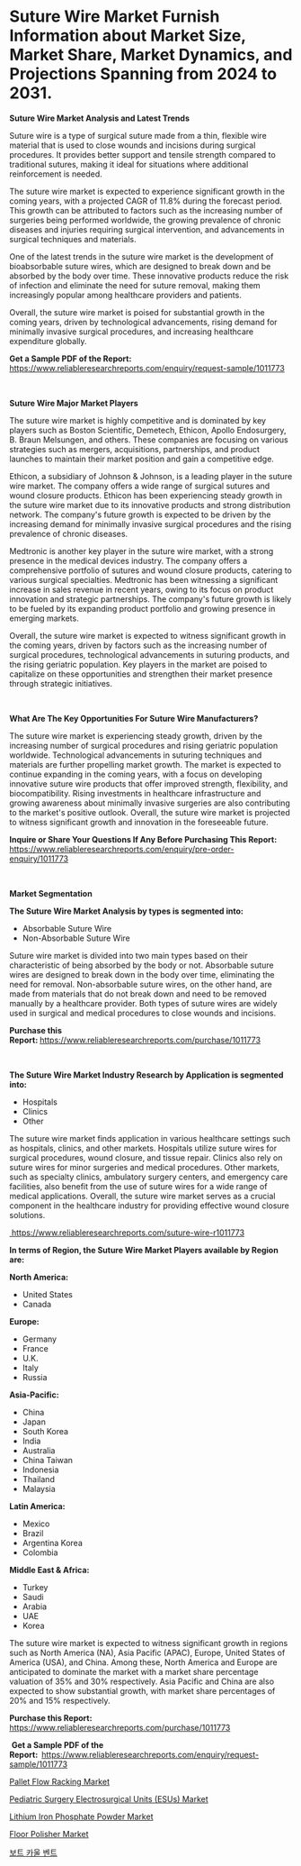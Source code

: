 <p><h1>Suture Wire Market Furnish Information about Market Size, Market Share, Market Dynamics, and Projections Spanning from 2024 to 2031.</h1></p><p><strong>Suture Wire Market Analysis and Latest Trends</strong></p>
<p><p>Suture wire is a type of surgical suture made from a thin, flexible wire material that is used to close wounds and incisions during surgical procedures. It provides better support and tensile strength compared to traditional sutures, making it ideal for situations where additional reinforcement is needed.</p><p>The suture wire market is expected to experience significant growth in the coming years, with a projected CAGR of 11.8% during the forecast period. This growth can be attributed to factors such as the increasing number of surgeries being performed worldwide, the growing prevalence of chronic diseases and injuries requiring surgical intervention, and advancements in surgical techniques and materials.</p><p>One of the latest trends in the suture wire market is the development of bioabsorbable suture wires, which are designed to break down and be absorbed by the body over time. These innovative products reduce the risk of infection and eliminate the need for suture removal, making them increasingly popular among healthcare providers and patients.</p><p>Overall, the suture wire market is poised for substantial growth in the coming years, driven by technological advancements, rising demand for minimally invasive surgical procedures, and increasing healthcare expenditure globally.</p></p>
<p><strong>Get a Sample PDF of the Report:&nbsp;</strong> <a href="https://www.reliableresearchreports.com/enquiry/request-sample/1011773">https://www.reliableresearchreports.com/enquiry/request-sample/1011773</a></p>
<p>&nbsp;</p>
<p><strong>Suture Wire Major Market Players</strong></p>
<p><p>The suture wire market is highly competitive and is dominated by key players such as Boston Scientific, Demetech, Ethicon, Apollo Endosurgery, B. Braun Melsungen, and others. These companies are focusing on various strategies such as mergers, acquisitions, partnerships, and product launches to maintain their market position and gain a competitive edge.</p><p>Ethicon, a subsidiary of Johnson & Johnson, is a leading player in the suture wire market. The company offers a wide range of surgical sutures and wound closure products. Ethicon has been experiencing steady growth in the suture wire market due to its innovative products and strong distribution network. The company's future growth is expected to be driven by the increasing demand for minimally invasive surgical procedures and the rising prevalence of chronic diseases.</p><p>Medtronic is another key player in the suture wire market, with a strong presence in the medical devices industry. The company offers a comprehensive portfolio of sutures and wound closure products, catering to various surgical specialties. Medtronic has been witnessing a significant increase in sales revenue in recent years, owing to its focus on product innovation and strategic partnerships. The company's future growth is likely to be fueled by its expanding product portfolio and growing presence in emerging markets.</p><p>Overall, the suture wire market is expected to witness significant growth in the coming years, driven by factors such as the increasing number of surgical procedures, technological advancements in suturing products, and the rising geriatric population. Key players in the market are poised to capitalize on these opportunities and strengthen their market presence through strategic initiatives.</p></p>
<p>&nbsp;</p>
<p><strong>What Are The Key Opportunities For Suture Wire Manufacturers?</strong></p>
<p><p>The suture wire market is experiencing steady growth, driven by the increasing number of surgical procedures and rising geriatric population worldwide. Technological advancements in suturing techniques and materials are further propelling market growth. The market is expected to continue expanding in the coming years, with a focus on developing innovative suture wire products that offer improved strength, flexibility, and biocompatibility. Rising investments in healthcare infrastructure and growing awareness about minimally invasive surgeries are also contributing to the market's positive outlook. Overall, the suture wire market is projected to witness significant growth and innovation in the foreseeable future.</p></p>
<p><strong>Inquire or Share Your Questions If Any Before Purchasing This Report:</strong> <a href="https://www.reliableresearchreports.com/enquiry/pre-order-enquiry/1011773">https://www.reliableresearchreports.com/enquiry/pre-order-enquiry/1011773</a></p>
<p>&nbsp;</p>
<p><strong>Market Segmentation</strong></p>
<p><strong>The Suture Wire Market Analysis by types is segmented into:</strong></p>
<p><ul><li>Absorbable Suture Wire</li><li>Non-Absorbable Suture Wire</li></ul></p>
<p><p>Suture wire market is divided into two main types based on their characteristic of being absorbed by the body or not. Absorbable suture wires are designed to break down in the body over time, eliminating the need for removal. Non-absorbable suture wires, on the other hand, are made from materials that do not break down and need to be removed manually by a healthcare provider. Both types of suture wires are widely used in surgical and medical procedures to close wounds and incisions.</p></p>
<p><strong>Purchase this Report:&nbsp;</strong><a href="https://www.reliableresearchreports.com/purchase/1011773">https://www.reliableresearchreports.com/purchase/1011773</a></p>
<p>&nbsp;</p>
<p><strong>The Suture Wire Market Industry Research by Application is segmented into:</strong></p>
<p><ul><li>Hospitals</li><li>Clinics</li><li>Other</li></ul></p>
<p><p>The suture wire market finds application in various healthcare settings such as hospitals, clinics, and other markets. Hospitals utilize suture wires for surgical procedures, wound closure, and tissue repair. Clinics also rely on suture wires for minor surgeries and medical procedures. Other markets, such as specialty clinics, ambulatory surgery centers, and emergency care facilities, also benefit from the use of suture wires for a wide range of medical applications. Overall, the suture wire market serves as a crucial component in the healthcare industry for providing effective wound closure solutions.</p></p>
<p><a href="https://www.reliableresearchreports.com/suture-wire-r1011773">&nbsp;https://www.reliableresearchreports.com/suture-wire-r1011773</a></p>
<p><strong>In terms of Region, the Suture Wire Market Players available by Region are:</strong></p>
<p>
    <p> <strong> North America: </strong>
        <ul>
            <li>United States</li>
            <li>Canada</li>
        </ul>
        </p> 
    <p> <strong> Europe: </strong>
        <ul>
            <li>Germany</li>
            <li>France</li>
            <li>U.K.</li>
            <li>Italy</li>
            <li>Russia</li>
        </ul>
        </p> 
    <p> <strong> Asia-Pacific: </strong>
        <ul>
            <li>China</li>
            <li>Japan</li>
            <li>South Korea</li>
            <li>India</li>
            <li>Australia</li>
            <li>China Taiwan</li>
            <li>Indonesia</li>
            <li>Thailand</li>
            <li>Malaysia</li>
        </ul>
        </p> 
    <p> <strong> Latin America: </strong>
        <ul>
            <li>Mexico</li>
            <li>Brazil</li>
            <li>Argentina Korea</li>
            <li>Colombia</li>
        </ul>
        </p> 
    <p> <strong> Middle East & Africa: </strong>
        <ul>
            <li>Turkey</li>
            <li>Saudi</li>
            <li>Arabia</li>
            <li>UAE</li>
            <li>Korea</li>
        </ul>
    </p>
    </p>
<p><p>The suture wire market is expected to witness significant growth in regions such as North America (NA), Asia Pacific (APAC), Europe, United States of America (USA), and China. Among these, North America and Europe are anticipated to dominate the market with a market share percentage valuation of 35% and 30% respectively. Asia Pacific and China are also expected to show substantial growth, with market share percentages of 20% and 15% respectively.</p></p>
<p><strong>Purchase this Report: </strong><a href="https://www.reliableresearchreports.com/purchase/1011773">https://www.reliableresearchreports.com/purchase/1011773</a></p>
<p>&nbsp;<strong>Get a Sample PDF of the Report:&nbsp;&nbsp;</strong><a href="https://www.reliableresearchreports.com/enquiry/request-sample/1011773">https://www.reliableresearchreports.com/enquiry/request-sample/1011773</a></p>
<p><strong></strong></p>
<p><p><a href="https://github.com/moyahfrancoestellec51j635wcx/Market-Research-Report-List-3/blob/main/pallet-flow-racking-market.md">Pallet Flow Racking Market</a></p><p><a href="https://www.linkedin.com/pulse/evaluating-global-pediatric-surgery-electrosurgical-units-h6hfe?trackingId=7sOAC%2FdmQlmZGyN0U3qKXg%3D%3D">Pediatric Surgery Electrosurgical Units (ESUs) Market</a></p><p><a href="https://github.com/JuliaFadel1922/Market-Research-Report-List-2/blob/main/lithium-iron-phosphate-powder-market.md">Lithium Iron Phosphate Powder Market</a></p><p><a href="https://medium.com/@mariedawsonv3/exploring-floor-polisher-market-dynamics-global-trends-and-future-growth-prospects-2024-2031-06da6d863ca7">Floor Polisher Market</a></p><p><a href="https://medium.com/@waynegibson1959/%EA%B8%80%EB%A1%9C%EB%B2%8C-%EB%B3%B4%ED%8A%B8-%EC%BD%94%EC%9B%B0-%EB%B2%A4%ED%8A%B8-%EC%8B%9C%EC%9E%A5-%EB%8F%99%ED%96%A5%EC%97%90-%EB%8C%80%ED%95%9C-%EC%A0%84%EB%9E%B5%EC%A0%81-%ED%86%B5%EC%B0%B0-2024-2031-138-%ED%8E%98%EC%9D%B4%EC%A7%80%EC%97%90-%EA%B1%B8%EC%B3%90-%EB%8B%A4%EB%A3%A8%EA%B3%A0-%EC%9E%88%EC%8A%B5%EB%8B%88%EB%8B%A4-f54867ef750c">보트 카울 벤트</a></p></p>